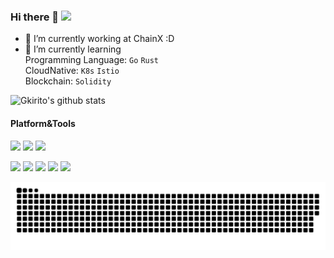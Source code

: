 ### Hi there 👋 ![](https://komarev.com/ghpvc/?username=Gkirito&style=flat-square&color=brightgreen)
- 🔭 I’m currently working at ChainX :D
- 🌱 I’m currently learning   
        Programming Language: `Go` `Rust`   
        CloudNative: `K8s` `Istio`  
        Blockchain: `Solidity`  
        
<!--
**Gkirito/Gkirito** is a ✨ _special_ ✨ repository because its `README.md` (this file) appears on your GitHub profile.

Here are some ideas to get you started:

- 🔭 I’m currently working on ...
- 🌱 I’m currently learning ...
- 👯 I’m looking to collaborate on ...
- 🤔 I’m looking for help with ...
- 💬 Ask me about ...
- 📫 How to reach me: ...
- 😄 Pronouns: ...
- ⚡ Fun fact: ...
-->

![Gkirito's github stats](https://github-readme-stats.vercel.app/api?username=Gkirito&count_private=true&show_icons=true&theme=blue-green&hide_border=true)


#### Platform&Tools

[![](https://img.shields.io/badge/macOS-Big%20Sur-FD6585?style=flat-square&logo=Apple)](<[https://](https://www.apple.com/macos/big-sur/)>)
[![](https://img.shields.io/badge/CentOS-7.8-blue?style=flat-square&logo=Centos)](https://ubuntu.com/)
[![](https://img.shields.io/badge/Windows-10-2376bc?style=flat-square&logo=windows&logoColor=ffffff)](https://www.microsoft.com/windows/get-windows-10)


[![](https://img.shields.io/badge/-Docker-2496ED?style=flat-square&logo=docker&logoColor=ffffff)](https://www.docker.com/)
[![](https://img.shields.io/badge/Jetbrains-Intelllj%20IDEA%20Ultimate-red?style=flat-square&logo=Intellij-IDEA)](https://www.jetbrains.com/idea/)
[![](https://img.shields.io/badge/Jetbrains-WebStorm-green?style=flat-square&logo=WebStorm)](https://www.jetbrains.com/webstorm/)
[![](https://img.shields.io/badge/Jetbrains-Pycharm-yellow?style=flat-square&logo=Pycharm)](https://www.jetbrains.com/pycharm/)
[![](https://img.shields.io/badge/Microsoft-Visual%20Studio%20Code-blue?style=flat-square&logo=Visual-Studio-Code)](https://code.visualstudio.com/)

<picture>
  <source media="(prefers-color-scheme: dark)" srcset="https://raw.githubusercontent.com/Gkirito/gkirito/output/github-contribution-grid-snake-dark.svg" />
  <source media="(prefers-color-scheme: light)" srcset="https://raw.githubusercontent.com/Gkirito/Gkirito/output/github-contribution-grid-snake.svg" />
  <img alt="github-snake" src="https://raw.githubusercontent.com/Gkirito/Gkirito/output/github-contribution-grid-snake.svg" />
</picture>

